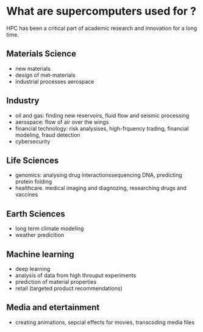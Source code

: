 # What are supercomputers used for ?
 HPC has been a critical part of academic research and innovation for a long time. 
## Materials Science
* new materials
* design of met-materials
* industrial processes
aerospace 

## Industry
* oil and gas: finding new reservoirs, fluid flow and seismic processing
* aerospace: flow of air over the wings
* financial technology: risk analysises, high-frquency trading, financial modeling, fraud detection
* cybersecurity

## Life Sciences
* genomics: analysing drug interactionssequencing DNA, predicting protein folding
* healthcare. medical imaging and diagnozing, researching drugs and vaccines

## Earth Sciences 
* long term climate modeling
* weather predicition

## Machine learning
* deep learning
* analysis of data from high throuput experiments
* prediction of material properties
* retail (targeted product recommendations)

## Media and etertainment
* creating animations, sepcial effects for movies, transcoding media files
